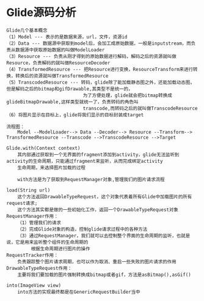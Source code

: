 # Glide源码分析

    Glide几个基本概念
    （1）Model --- 表示的是数据来源，url，文件，资源id
    （2）Data --- 数据源中获取到model后，会加工成原始数据，一般是inputstream，而负责从数据源中获取原始数据的叫做ModelLoader
    （3）Resource --- 负责从刚才得到的原始数据进行解码，解码之后的资源就叫做Resource，负责解码的就叫做ResourceDecoder
    （4）TransformedResource --- 把Resource进行变换，ResourceTransform来进行转换，转换后的资源就叫做TransformedResource
    （5）TranscodedResource --- 转码，glide除了能加载静态图之外，还能加载动态图，但是解码之后的bitmap和gifDrawable,其类型不是统一的，
                                为了方便处理，glide就会把bitmap转换成glideBitmapDrawable,这样类型就统一了，负责转码的角色叫
                                transcode,而转码之后的就叫做TranscodeResource
    （6）将图片显示在目标上，glide将我们显示的目标封装成target
    
    流程图：
        Model --ModelLoader--> Data --Decoder--> Resource --Transform--> TransformedResource --Transcode -->TranscodeResource -->Target

    Glide.with(Context context)
        其内部通过获取到一个无界面的fragment添加到activity，glide无法监听到activity的生命周期，只能通过fragment来监听，从而完成绑定activity
        生命周期，来选择图片加载的过程
        
        with方法是为了获取到RequestManager对象,管理我们的图片请求流程
        
    load(String url)
        这个方法返回DrawableTypeRequest，这个对象代表着所有Glide中加载图片的所有request请求;
        这个方法其实都是做的一些初始化工作，返回一个DrawableTypeRequest对象
    RequestManager作用：
        （1）管理我们的请求
        （2）完成Glide对象的构造，控制glide请求过程中的各种方法
        （3）通过RequestManager，我们就可以去控制整个界面的生命周期的监听，也就是说，它是用来监听整个组件的生命周期的
             根据生命周期进行图片的操作
    RequestTracker作用：
        负责跟踪整个图片请求周期，也可以作为取消、重启一些失败的图片请求的作用
    DrawableTypeRequest作用：
        主要将我们要加载的图片强制转换成bitmap或者gif，方法是asBitmap(),asGif()
    
    into(ImageView view)
        into方法的实现最终都是在GenericRequestBuilder当中